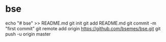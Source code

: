 # bse
echo "# bse" >> README.md
git init
git add README.md
git commit -m "first commit"
git remote add origin https://github.com/bsemes/bse.git
git push -u origin master
